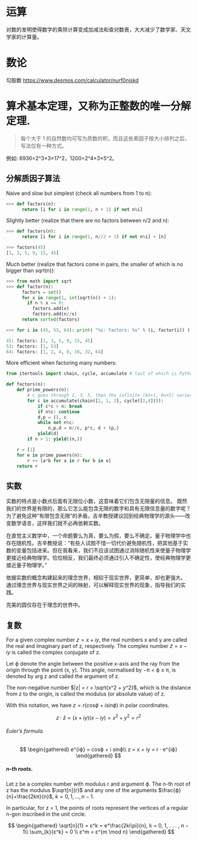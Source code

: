 # 运算

对数的发明使得数字的乘除计算变成加减法和查对数表，大大减少了数学家、天文学家的计算量。

# 数论

勾股数
https://www.desmos.com/calculator/nurf0njskd

# 算术基本定理，又称为正整数的唯一分解定理.

> 每个大于 1 的自然数均可写为质数的积，而且这些素因子按大小排列之后，写法仅有一种方式。

例如: 6936=2^3×3×17^2，1200=2^4×3×5^2。

## 分解质因子算法

Naive and slow but simplest (check all numbers from 1 to n):

```python
>>> def factors(n):
      return [i for i in range(1, n + 1) if not n%i]
```

Slightly better (realize that there are no factors between n/2 and n):

```python
>>> def factors(n):
      return [i for i in range(1, n//2 + 1) if not n%i] + [n]

>>> factors(45)
[1, 3, 5, 9, 15, 45]
```

Much better (realize that factors come in pairs, the smaller of which is no bigger than sqrt(n)):

```python
>>> from math import sqrt
>>> def factor(n):
      factors = set()
      for x in range(1, int(sqrt(n)) + 1):
        if n % x == 0:
          factors.add(x)
          factors.add(n//x)
      return sorted(factors)

>>> for i in (45, 53, 64): print( "%i: factors: %s" % (i, factor(i)) )

45: factors: [1, 3, 5, 9, 15, 45]
53: factors: [1, 53]
64: factors: [1, 2, 4, 8, 16, 32, 64]
```

More efficient when factoring many numbers:

```python
from itertools import chain, cycle, accumulate # last of which is Python 3 only

def factors(n):
    def prime_powers(n):
        # c goes through 2, 3, 5, then the infinite (6n+1, 6n+5) series
        for c in accumulate(chain([2, 1, 2], cycle([2,4]))):
            if c*c > n: break
            if n%c: continue
            d,p = (), c
            while not n%c:
                n,p,d = n//c, p*c, d + (p,)
            yield(d)
        if n > 1: yield((n,))

    r = [1]
    for e in prime_powers(n):
        r += [a*b for a in r for b in e]
    return r
```

## 实数

实数的特点是小数点后面有无限位小数，这意味着它们包含无限量的信息。
既然我们的世界是有限的，那么它怎么能包含无限的数字和具有无限信息量的数字呢？为了避免这种“有限包含无限”的矛盾，吉辛教授建议回到经典物理学的源头——改变数学语言，这样我们就不必再依赖实数。

在直觉主义数学中，一个命题要么为真，要么为假，要么不确定。量子物理学中也存在随机性。吉辛教授说：“有些人试图不惜一切代价避免随机性，把其他基于实数的变量包括进来。但在我看来，我们不应该试图通过消除随机性来使量子物理学更接近经典物理学。恰恰相反，我们最终必须通过引入不确定性，使经典物理学更接近量子物理学。”

依据实数的概念构建起来的理念世界，相较于现实世界，更简单，却也更强大。
通过理念世界与现实世界之间的映射，可以解释现实世界的现象，指导我们的实践。

完美的圆仅存在于理念的世界中。

## 复数

For a given complex number $z = x+iy$, the real numbers x and y are called the real and imaginary part of z, respectively.
The complex number $\bar z = x − iy$ is called the complex conjugate of z.

Let ϕ denote the angle between the positive x-axis and the ray from the origin through the point (x, y).
This angle, normalised by −π < ϕ ≤ π, is denoted by arg z and called the argument of z.

The non-negative number $|z| = r = \sqrt{x^2 + y^2}$, which is the distance from z to the origin, is called the modulus (or absolute value) of z.

With this notation, we have $z = r (cosϕ + i sin ϕ)$ in polar coordinates.

$$
z · \bar z = (x + iy)(x − iy) = x^2 + y^2 = r^2
$$

###### Euler’s formula.

$$
\begin{gathered}
e^{iϕ} = cosϕ + i sinϕ\\
z = x + iy = r · e^{iϕ}
\end{gathered}
$$

##### n-th roots.

Let z be a complex number with modulus r and argument ϕ. The n-th root of z has the modulus $\sqrt[n]{r}$ and any one of the arguments
$\frac{ϕ}{n}+\frac{2kπ}{n}$, $k = 0, 1, . . . , n−1$.

In particular, for z = 1, the points of roots represent the vertices of a regular n-gon inscribed in the unit
circle.

$$
\begin{gathered}
\sqrt[n]{1} = ε^k = e^\frac{2ki\pi}{n}, k = 0, 1, . . . , n − 1\\
\sum_{k}{ε^k} = 0 \\
ε^m = ε^{m \mod n}
\end{gathered}
$$
